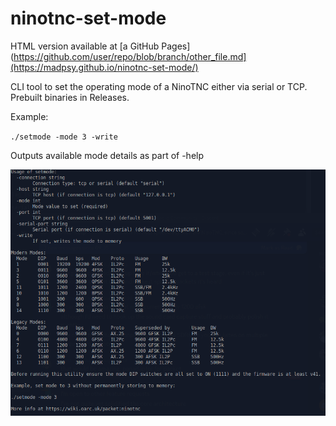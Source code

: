 # ninotnc-set-mode

HTML version available at [a GitHub Pages](https://github.com/user/repo/blob/branch/other_file.md](https://madpsy.github.io/ninotnc-set-mode/)

CLI tool to set the operating mode of a NinoTNC either via serial or TCP. Prebuilt binaries in Releases.

Example:

`./setmode -mode 3 -write`

Outputs available mode details as part of -help

![setmode](setmode.png)
